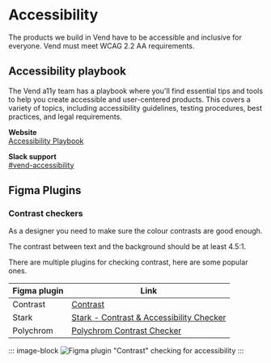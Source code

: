 # Accessibility

The products we build in Vend have to be accessible and inclusive for everyone. Vend must meet WCAG 2.2 AA requirements.

## Accessibility playbook

The Vend a11y team has a playbook where you'll find essential tips and tools to help you create accessible and user-centered products. This covers a variety of topics, including accessibility guidelines, testing procedures, best practices, and legal requirements.

**Website**<br>
[Accessibility Playbook](https://zeroheight.com/23ed9d143/p/504116-accessibility-playbook)

**Slack support**<br>
[#vend-accessibility](https://sch-chat.slack.com/archives/C06MRNFR8)

## Figma Plugins

### Contrast checkers

As a designer you need to make sure the colour contrasts are good enough.

The contrast between text and the background should be at least 4.5:1.

There are multiple plugins for checking contrast, here are some popular ones.

| Figma plugin | Link                                                                                                                                       |
| ------------ | ------------------------------------------------------------------------------------------------------------------------------------------ |
| Contrast     | [Contrast](https://www.figma.com/community/plugin/748533339900865323/contrast)                                                             |
| Stark        | [Stark - Contrast & Accessibility Checker](https://www.figma.com/community/plugin/732603254453395948/stark-contrast-accessibility-checker) |
| Polychrom    | [Polychrom Contrast Checker](https://www.figma.com/community/plugin/1281280685402026529/polychrom)                                         |

::: image-block
![Figma plugin "Contrast" checking for accessibility](/foundations/figma-plugin-contrast.png)
:::
